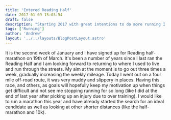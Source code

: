 ```yaml
---
title: 'Entered Reading Half'
date: 2017-01-09 15:03:54
draft: false
description: "Starting 2017 with great intentions to do more running I have signed up for Reading half marathon on the 19th March."
tags: ['Running']
author: 'Andrew'
layout: '../../layouts/BlogPostLayout.astro'
---
```


It is the second week of January and I have signed up for Reading half-marathon on 19th of March. It's been a number of years since I last ran the Reading Half and I am looking forward to returning to where I used to live and run through the streets. My aim at the moment is to go out three times a week, gradually increasing the weekly mileage. Today I went out on a four mile off-road route, it was very muddy and slippery in places. Having this race, and others, as goals will hopefully keep my motivation up when things get difficult and not see me stopping running for so long (like I did at the end of last year after picking up an injury due to over training). I would like to run a marathon this year and have already started the search for an ideal candidate as well as looking at other shorter distances (like the half-marathon and 10k).
